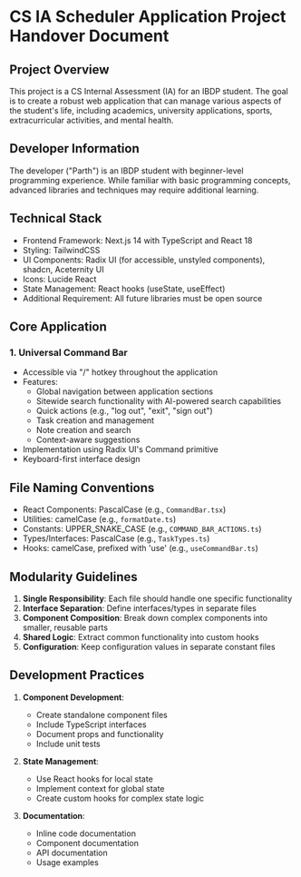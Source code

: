 # CS IA Scheduler Application Project Handover Document

## Project Overview

This project is a CS Internal Assessment (IA) for an IBDP student. The goal is to create a robust web application that can manage various aspects of the student's life, including academics, university applications, sports, extracurricular activities, and mental health.

## Developer Information

The developer ("Parth") is an IBDP student with beginner-level programming experience. While familiar with basic programming concepts, advanced libraries and techniques may require additional learning.

## Technical Stack

- Frontend Framework: Next.js 14 with TypeScript and React 18
- Styling: TailwindCSS
- UI Components: Radix UI (for accessible, unstyled components), shadcn, Aceternity UI
- Icons: Lucide React
- State Management: React hooks (useState, useEffect)
- Additional Requirement: All future libraries must be open source

## Core Application

### 1. Universal Command Bar
- Accessible via "/" hotkey throughout the application
- Features:
  - Global navigation between application sections
  - Sitewide search functionality with AI-powered search capabilities
  - Quick actions (e.g., "log out", "exit", "sign out")
  - Task creation and management
  - Note creation and search
  - Context-aware suggestions
- Implementation using Radix UI's Command primitive
- Keyboard-first interface design

## File Naming Conventions
- React Components: PascalCase (e.g., `CommandBar.tsx`)
- Utilities: camelCase (e.g., `formatDate.ts`)
- Constants: UPPER_SNAKE_CASE (e.g., `COMMAND_BAR_ACTIONS.ts`)
- Types/Interfaces: PascalCase (e.g., `TaskTypes.ts`)
- Hooks: camelCase, prefixed with 'use' (e.g., `useCommandBar.ts`)

## Modularity Guidelines
1. **Single Responsibility**: Each file should handle one specific functionality
2. **Interface Separation**: Define interfaces/types in separate files
3. **Component Composition**: Break down complex components into smaller, reusable parts
4. **Shared Logic**: Extract common functionality into custom hooks
5. **Configuration**: Keep configuration values in separate constant files

## Development Practices

1. **Component Development**:
   - Create standalone component files
   - Include TypeScript interfaces
   - Document props and functionality
   - Include unit tests

2. **State Management**:
   - Use React hooks for local state
   - Implement context for global state
   - Create custom hooks for complex state logic

3. **Documentation**:
   - Inline code documentation
   - Component documentation
   - API documentation
   - Usage examples
